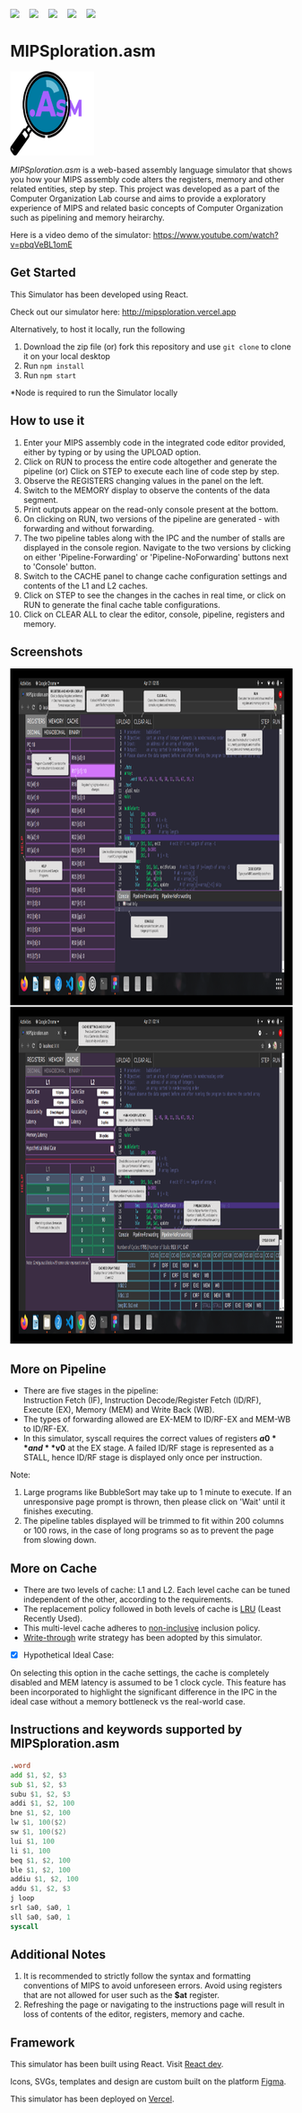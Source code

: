 <p>
    <img src="https://img.shields.io/badge/react-v17.0.1-ff69b4">&emsp;
    <img src="https://img.shields.io/badge/dependencies-up%20to%20date-brightgreen">&emsp;
    <img src="https://img.shields.io/badge/JavaScript-88.6%25-informational">&emsp;
    <img src="https://img.shields.io/badge/deployement-vercel-lightgrey">&emsp;
    <img src="https://img.shields.io/badge/build-passing-brightgreen">&emsp;
</p>

# MIPSploration.asm
<img src="readme_assets/asmIcon.svg" height="150" width="150">

*MIPSploration.asm* is a web-based assembly language simulator that shows you how your MIPS assembly code alters the registers, memory and other related entities, step by step.
This project was developed as a part of the Computer Organization Lab course and aims to provide a exploratory experience of MIPS and related basic concepts of Computer Organization such as pipelining and memory heirarchy.

Here is a video demo of the simulator: https://www.youtube.com/watch?v=pbqVeBL1omE

## Get Started
This Simulator has been developed using React.

Check out our simulator here: http://mipsploration.vercel.app

Alternatively, to host it locally, run the following
1. Download the zip file (or) fork this repository and use ```git clone``` to clone it on your local desktop
2. Run ```npm install```
3. Run ```npm start```
<p>*Node is required to run the Simulator locally</p>

## How to use it
1. Enter your MIPS assembly code in the integrated code editor provided, either by typing or by using the UPLOAD option.
2. Click on RUN to process the entire code altogether and generate the pipeline
    (or)
   Click on STEP to execute each line of code step by step.
3. Observe the REGISTERS changing values in the panel on the left. 
4. Switch to the MEMORY display to observe the contents of the data segment.
5. Print outputs appear on the read-only console present at the bottom.
6. On clicking on RUN, two versions of the pipeline are generated - with forwarding and without forwarding.
7. The two pipeline tables along with the IPC and the number of stalls are displayed in the console region. Navigate to the two versions by clicking on either 'Pipeline-Forwarding' or 'Pipeline-NoForwarding' buttons next to 'Console' button.
8. Switch to the CACHE panel to change cache configuration settings and contents of the L1 and L2 caches. 
9. Click on STEP to see the changes in the caches in real time, or click on RUN to generate the final cache table configurations.
10. Click on CLEAR ALL to clear the editor, console, pipeline, registers and memory.

## Screenshots
<p>
    <img src="readme_assets/InstructionsPage1.svg" height="600" width="1080">
    <img src="readme_assets/InstructionsPage2.svg" height="600" width="1080">
</p>

## More on Pipeline
* There are five stages in the pipeline:                                                                                                                        
Instruction Fetch (IF), Instruction Decode/Register Fetch (ID/RF), Execute (EX), Memory (MEM) and Write Back (WB).
* The types of forwarding allowed are EX-MEM to ID/RF-EX and MEM-WB to ID/RF-EX.
* In this simulator, syscall requires the correct values of registers **$a0** and **$v0** at the EX stage. A failed ID/RF stage is represented as a STALL, hence ID/RF stage is displayed only once per instruction.

Note:
1. Large programs like BubbleSort may take up to 1 minute to execute. If an unresponsive page prompt is thrown, then please click on 'Wait' until it finishes executing.
2. The pipeline tables displayed will be trimmed to fit within 200 columns or 100 rows, in the case of long programs so as to prevent the page from slowing down.

## More on Cache
* There are two levels of cache: L1 and L2. Each level cache can be tuned independent of the other, according to the requirements.
* The replacement policy followed in both levels of cache is [LRU](https://en.wikipedia.org/wiki/Cache_replacement_policies#:~:text=LRU%2C%20like%20many%20other%20replacement,charged%20particle%20placed%20in%20it.) (Least Recently Used).
* This multi-level cache adheres to [non-inclusive](https://en.wikipedia.org/wiki/Cache_inclusion_policy#:~:text=NINE%20Policy,-Figure%203.&text=for%20block%20X.-,If%20the%20block%20is%20found%20in%20L1%20cache%2C%20then%20the,and%20returned%20to%20the%20processor.&text=If%20the%20block%20is%20not%20found%20in%20both%20L1%20and,there%20is%20no%20back%20invalidation.) inclusion policy.
* [Write-through](https://www.geeksforgeeks.org/write-through-and-write-back-in-cache/#:~:text=In%20write%20through%2C%20data%20is,power%20outage%20or%20system%20failure) write strategy has been adopted by this simulator.
- [x] Hypothetical Ideal Case:

On selecting this option in the cache settings, the cache is completely disabled and MEM latency is assumed to be 1 clock cycle. This feature has been incorporated to highlight the significant difference in the IPC in the ideal case without a memory bottleneck vs the real-world case.


## Instructions and keywords supported by MIPSploration.asm
```asm
.word
add $1, $2, $3
sub $1, $2, $3
subu $1, $2, $3
addi $1, $2, 100
bne $1, $2, 100
lw $1, 100($2)
sw $1, 100($2)
lui $1, 100
li $1, 100
beq $1, $2, 100
ble $1, $2, 100
addiu $1, $2, 100
addu $1, $2, $3
j loop
srl $a0, $a0, 1
sll $a0, $a0, 1
syscall
```

## Additional Notes
1. It is recommended to strictly follow the syntax and formatting conventions of MIPS to avoid unforeseen errors. Avoid using registers that are not allowed for user such as the **$at** register.
2. Refreshing the page or navigating to the instructions page will result in loss of contents of the editor, registers, memory and cache.

## Framework
This simulator has been built using React. Visit [React dev](https://reactjs.org/).

Icons, SVGs, templates and design are custom built on the platform [Figma](https://www.figma.com/files/recent?fuid=923224080357619403).

This simulator has been deployed on [Vercel](https://vercel.com).
